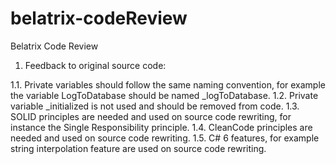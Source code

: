 # belatrix-codeReview
Belatrix Code Review

1. Feedback to original source code: 

1.1. Private variables should follow the same naming convention, for example the variable LogToDatabase should be named _logToDatabase.
1.2. Private variable _initialized is not used and should be removed from code.
1.3. SOLID principles are needed and used on source code rewriting, for instance the Single Responsibility principle.
1.4. CleanCode principles are needed and used on source code rewriting.
1.5. C# 6 features, for example string interpolation feature are used on source code rewriting.
